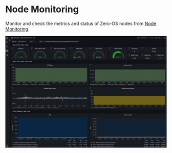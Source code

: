 # Node Monitoring

Monitor and check the metrics and status of Zero-OS nodes from [Node Monitoring](https://metrics.grid.tf/d/rYdddlPWkfqwf/zos-host-metrics?orgId=2&refresh=30s).

![](../img/Monitoring.png)